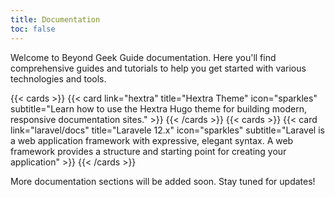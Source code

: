 ```yaml
---
title: Documentation
toc: false
---
```


Welcome to Beyond Geek Guide documentation. Here you'll find comprehensive guides and tutorials to help you get started with various technologies and tools.

{{< cards >}}
  {{< card link="hextra" title="Hextra Theme" icon="sparkles" subtitle="Learn how to use the Hextra Hugo theme for building modern, responsive documentation sites." >}}
{{< /cards >}}
{{< cards >}}
  {{< card link="laravel/docs" title="Laravele 12.x" icon="sparkles" subtitle="Laravel is a web application framework with expressive, elegant syntax. A web framework provides a structure and starting point for creating your application" >}}
{{< /cards >}}

More documentation sections will be added soon. Stay tuned for updates!